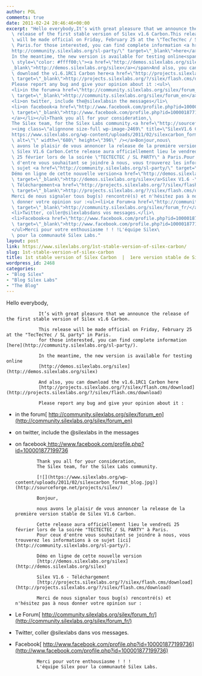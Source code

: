 ```yaml
---
author: POL
comments: true
date: 2011-02-24 20:46:46+00:00
excerpt: "Hello everybody,It’s with great pleasure that we announce the\
  \ release of the first stable version of Silex v1.6 Carbon.This release\
  \ will be made official on Friday, February 25 at the \"TecTecYec / SL party\" in\
  \ Paris.for those interested, you can find complete information <a href=\"\
  http://community.silexlabs.org/sl-party/\" target=\"_blank\">here</a>.\
  In the meantime, the new version is available for testing online<span\
  \ style=\"color: #ffff00;\"><a href=\"http://demos.silexlabs.org/silex\" target=\"\
  _blank\">http://demos.silexlabs.org/silex</a></span>And also, you can\
  \ download the v1.6.1RC1 Carbon here<a href=\"http://projects.silexlabs.org/?/silex/flash.cms/download\"\
  \ target=\"_blank\">http://projects.silexlabs.org/?/silex/flash.cms/download</a>\
  Please report any bug and give your opinion about it :<ul>\
  <li>in the forum<a href=\"http://community.silexlabs.org/silex/forum_en\"\
  \ target=\"_blank\">http://community.silexlabs.org/silex/forum_en</a></li>\
  <li>on twitter, include the@silexlabsin the messages</li>\
  <li>on facebook<a href=\"http://www.facebook.com/profile.php?id=100001877199736\"\
  \ target=\"_blank\">http://www.facebook.com/profile.php?id=100001877199736\
  </a></li></ul>Thank you all for your consideration,\
  The Silex team, for the Silex Labs community.<a href=\"http://sourceforge.net/projects/silex/\"\
  ><img class=\"alignnone size-full wp-image-2469\" title=\"SilexV1.6 Carbon\" src=\"\
  https://www.silexlabs.org/wp-content/uploads/2011/02/silexcarbon_format_blog.jpg\"\
  \ alt=\"\" width=\"680\" height=\"396\" /></a>Bonjour,nous\
  \ avons le plaisir de vous annoncer la release de la première version stable de\
  \ Silex V1.6 Carbon.Cette release aura officiellement lieu le vendredi\
  \ 25 février lors de la soirée \"TECTECTEC / SL PARTY\" à Paris.Pour ceux\
  \ d'entre vous souhaitant se joindre à nous, vous trouverez les informations à ce\
  \ sujet <a href=\"http://community.silexlabs.org/sl-party/\" target=\"_blank\">ici</a>.\
  Démo en ligne de cette nouvelle version<a href=\"http://demos.silexlabs.org/silex\"\
  \ target=\"_blank\">http://demos.silexlabs.org/silex</a>Silex V1.6 -\
  \ Téléchargement<a href=\"http://projects.silexlabs.org/?/silex/flash.cms/download\"\
  \ target=\"_blank\">http://projects.silexlabs.org/?/silex/flash.cms/download</a>\
  Merci de nous signaler tous bug(s) rencontré(s) et n'hésitez pas à nous\
  \ donner votre opinion sur :<ul><li>Le Forum<a href=\"http://community.silexlabs.org/silex/forum_fr/\"\
  \ target=\"_blank\">http://community.silexlabs.org/silex/forum_fr/</a></li>\
  <li>Twitter, coller@silexlabsdans vos messages.</li>\
  <li>Facebook<a href=\"http://www.facebook.com/profile.php?id=100001877199736\"\
  \ target=\"_blank\">http://www.facebook.com/profile.php?id=100001877199736</a></li>\
  </ul>Merci pour votre enthousiasme ! ! !L'équipe Silex\
  \ pour la communauté Silex Labs."
layout: post
link: https://www.silexlabs.org/1st-stable-version-of-silex-carbon/
slug: 1st-stable-version-of-silex-carbon
title: 1st stable version of Silex Carbon  |  1ere version stable de Silex Carbon
wordpress_id: 2468
categories:
- "Blog Silex"
- "Blog Silex Labs"
- "The Blog"
---
```


Hello everybody,

				It’s with great pleasure that we announce the release of the first stable version of Silex v1.6 Carbon.

				This release will be made official on Friday, February 25 at the "TecTecYec / SL party" in Paris.
				for those interested, you can find complete information [here](http://community.silexlabs.org/sl-party/).

				In the meantime, the new version is available for testing online
				[http://demos.silexlabs.org/silex](http://demos.silexlabs.org/silex)

				And also, you can download the v1.6.1RC1 Carbon here
				[http://projects.silexlabs.org/?/silex/flash.cms/download](http://projects.silexlabs.org/?/silex/flash.cms/download)

				Please report any bug and give your opinion about it :




  * in the forum[
				http://community.silexlabs.org/silex/forum_en](http://community.silexlabs.org/silex/forum_en)


  * on twitter, include the
				@silexlabs
				in the messages


  * on facebook[
				http://www.facebook.com/profile.php?id=100001877199736
				](http://www.facebook.com/profile.php?id=100001877199736)


				Thank you all for your consideration,
				The Silex team, for the Silex Labs community.

				[![](https://www.silexlabs.org/wp-content/uploads/2011/02/silexcarbon_format_blog.jpg)](http://sourceforge.net/projects/silex/)

				Bonjour,

				nous avons le plaisir de vous annoncer la release de la première version stable de Silex V1.6 Carbon.

				Cette release aura officiellement lieu le vendredi 25 février lors de la soirée "TECTECTEC / SL PARTY" à Paris.
				Pour ceux d'entre vous souhaitant se joindre à nous, vous trouverez les informations à ce sujet [ici](http://community.silexlabs.org/sl-party/).

				Démo en ligne de cette nouvelle version
				[http://demos.silexlabs.org/silex](http://demos.silexlabs.org/silex)

				Silex V1.6 - Téléchargement
				[http://projects.silexlabs.org/?/silex/flash.cms/download](http://projects.silexlabs.org/?/silex/flash.cms/download)

				Merci de nous signaler tous bug(s) rencontré(s) et n'hésitez pas à nous donner votre opinion sur :




  * Le Forum[
				http://community.silexlabs.org/silex/forum_fr/](http://community.silexlabs.org/silex/forum_fr/)


  * Twitter, coller
				@silexlabs
				dans vos messages.


  * Facebook[
				http://www.facebook.com/profile.php?id=100001877199736](http://www.facebook.com/profile.php?id=100001877199736)


				Merci pour votre enthousiasme ! ! !
				L'équipe Silex pour la communauté Silex Labs.
